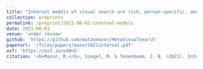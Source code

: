 ```yaml
---
title: "Internal models of visual search are rich, person-specific, and mostly accurate"
collection: preprints
permalink: /preprint/2021-06-01-internal-models
date: 2021-06-01
venue: 'under review'
github: 'https://github.com/matanmazor/MetaVisualSearch'
paperurl: '/files/papers/mazor2021internal.pdf'
osf: 'https://osf.io/e48n5'
citation: '<b>Mazor, M.</b>, Siegel, M. & Tenenbaum, J. B. (2021). Internal models of visual search are rich, person-specific, and mostly accurate'
---
```

